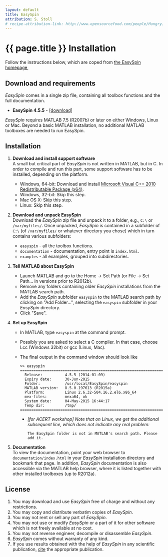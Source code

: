 ```yaml
---
layout: default
title: EasySpin
attribution: S. Stoll
# recipe-attribution-link: http://www.opensourcefood.com/people/HungryJenny/recipes/soft-christmas-gingerbread-cookies
---
```

# {{ page.title }} Installation

Follow the instructions below, which are coped from [the EasySpin homepage](http://easyspin.org/installation.html),


## Download and requirements

*EasySpin* comes in a single zip file, containing all toolbox functions
and the full documentation.

-   **EasySpin 4.5.5** -
    [[download]](http://easyspin.org/easyspin-4.5.5.zip)

*EasySpin* requires MATLAB 7.5 (R2007b) or later on either Windows,
Linux or Mac. Beyond a basic MATLAB installation, no additional MATLAB
toolboxes are needed to run EasySpin.

## Installation

1.  **Download and install support software**  
     A small but critical part of *EasySpin* is not written in MATLAB,
    but in C. In order to compile and run this part, some support
    software has to be installed, depending on the platform.
    -   Windows, 64-bit: Download and install [Microsoft Visual C++ 2010
        Redistributable Package
        (x64)](http://www.microsoft.com/downloads/en/details.aspx?familyid=BD512D9E-43C8-4655-81BF-9350143D5867).
    -   Windows, 32-bit: Skip this step.
    -   Mac OS X: Skip this step.
    -   Linux: Skip this step.

2.  **Download and unpack EasySpin**  
     Download the *EasySpin* zip file and unpack it to a folder, e.g.,
    `C:\` or `/var/myfiles/`. Once unpacked, *EasySpin* is contained in
    a subfolder of `C:\` (of `/var/myfiles/` or whatever directory you
    chose) which in turn contains various subfolders:
    -   `easyspin` - all the toolbox functions.
    -   `documentation` - documentation, entry point is `index.html`.
    -   `examples` - all examples, grouped into subdirectories.

3.  **Tell MATLAB about EasySpin**  
    -   Launch MATLAB and go to the Home → Set Path (or File → Set
        Path... in versions prior to R2012b).
    -   Remove any folders containing older *EasySpin* installations
        from the MATLAB search path.
    -   Add the *EasySpin* subfolder `easyspin` to the MATLAB search
        path by clicking on "Add Folder...", selecting the `easyspin`
        subfolder in your *EasySpin* directory.
    -   Click "Save".

4.  **Set up EasySpin**  
    -   In MATLAB, type `easyspin` at the command prompt.
    -   Possibly you are asked to select a C compiler. In that case,
        choose Lcc (Windows 32bit) or gcc (Linux, Mac).
    -   The final output in the command window should look like

            >> easyspin
            ==================================================================
              Release:          4.5.5 (2014-01-09)
              Expiry date:      30-Jun-2015
              Folder:           /usr/local/EasySpin/easyspin
              MATLAB version:   8.5.0.197613 (R2015a)
              Platform:         Linux 2.6.32-504.16.2.el6.x86_64
              mex-files:        mexa64, ok
              System date:      04-May-2015 16:44:17
              Temp dir:         /tmp/
            ==================================================================

        - *[for ACERT workshop] Note that on Linux, we get the additional subsequent line, which does not indicate any real problem:*

            ~~~~
            The EasySpin folder is not in MATLAB's search path. Please add it.
            ~~~~


5.  **Documentation**  
     To view the documentation, point your web browser to
    `documentation/index.html` in your *EasySpin* installation directory
    and bookmark that page. In addition, *EasySpin* documentation is
    also accessible via the MATLAB help browser, where it is listed
    together with other installed toolboxes (up to R2012a).

## License

1.  You may download and use *EasySpin* free of charge and without any
    restrictions.
2.  You may copy and distribute verbatim copies of *EasySpin*.
3.  You may not rent or sell any part of *EasySpin*.
4.  You may not use or modify *EasySpin* or a part of it for other
    software which is not freely available at no cost.
5.  You may not reverse engineer, decompile or disassemble *EasySpin*.
6.  *EasySpin* comes without warranty of any kind.
7.  If you use results obtained with the help of *EasySpin* in any
    scientific publication, [cite](http://easyspin.org/references.html)
    the appropriate publication.

